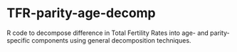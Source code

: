 # TFR-parity-age-decomp
R code to decompose difference in Total Fertility Rates into age- and parity-specific components using general decomposition techniques.
